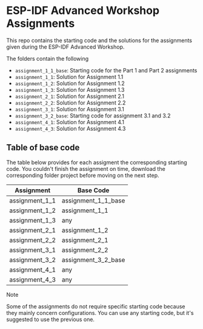# ESP-IDF Advanced Workshop Assignments

This repo contains the starting code and the solutions for the assignments given during the ESP-IDF Advanced Workshop. 

The folders contain the following

* `assignment_1_1_base`: Starting code for the Part 1 and Part 2 assignments
* `assignment_1_1`: Solution for Assignment 1.1
* `assignment_1_2`: Solution for Assignment 1.2
* `assignment_1_3`: Solution for Assignment 1.3
* `assignment_2_1`: Solution for Assignment 2.1
* `assignment_2_2`: Solution for Assignment 2.2
* `assignment_3_1`: Solution for Assignment 3.1
* `assignment_3_2_base`: Starting code for assignment 3.1 and 3.2
* `assignment_4_1`: Solution for Assignment 4.1
* `assignment_4_3`: Solution for Assignment 4.3


## Table of base code

The table below provides for each assigment the corresponding starting code. You couldn't finish the assignment on time, download the corresponding folder project before moving on the next step. 


| Assignment         | Base Code          |
|--------------------|--------------------|
| assignment_1_1     | assignment_1_1_base|
| assignment_1_2     | assignment_1_1     |
| assignment_1_3     | any                |
| assignment_2_1     | assignment_1_2     |
| assignment_2_2     | assignment_2_1     |
| assignment_3_1     | assignment_2_2     |
| assignment_3_2     | assignment_3_2_base|
| assignment_4_1     | any                |
| assignment_4_3     | any                |


> [!NOTE]
> Some of the assignments do not require specific starting code because they mainly concern configurations. You can use any starting code, but it's suggested to use the previous one. 
